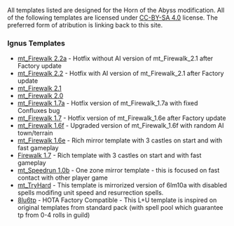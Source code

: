 All templates listed are designed for the Horn of the Abyss modification.
All of the following templates are licensed under [CC-BY-SA 4.0](https://github.com/mkalinowski2/ignus-h3-templates/blob/master/license.md) license. The preferred form of atribution is linking back to this site.

### Ignus Templates
* [mt_Firewalk 2.2a](./templates/mt_Firewalk_2.2a) - Hotfix without AI version of mt_Firewalk_2.1 after Factory update
* [mt_Firewalk 2.2](./templates/mt_Firewalk_2.2) - Hotfix with AI version of mt_Firewalk_2.1 after Factory update
* [mt_Firewalk 2.1](./templates/mt_Firewalk_2.1)
* [mt_Firewalk 2.0](./templates/mt_Firewalk_2.0)
* [mt_Firewalk 1.7a](./templates/mt_Firewalk_1.7a) - Hotfix version of mt_Firewalk_1.7a with fixed Confluxes bug
* [mt_Firewalk 1.7](./templates/mt_Firewalk_1.7) - Hotfix version of mt_Firewalk_1.6e after Factory update
* [mt_Firewalk 1.6f](./templates/mt_Firewalk_1.6f) - Upgraded version of mt_Firewalk_1.6f with random AI town/terrain
* [mt_Firewalk 1.6e](./templates/mt_Firewalk_1.6e) - Rich mirror template with 3 castles on start and with fast gameplay
* [Firewalk 1.7](./templates/Firewalk_1.7) - Rich template with 3 castles on start and with fast gameplay
* [mt_Speedrun 1.0b](./templates/mt_Speedrun_1.0b) - One zone mirror template - this is focused on fast contact with other player game
* [mt_TryHard](./templates/mt_TryHard) - This template is mirrorized version of 6lm10a with disabled spells modifing unit speed and resurrection spells.
* [8lu6tp](./templates/8lu6tp) - HOTA Factory Compatible - This L+U template is inspired on original templates from standard pack (with spell pool which guarantee tp from 0-4 rolls in guild)
